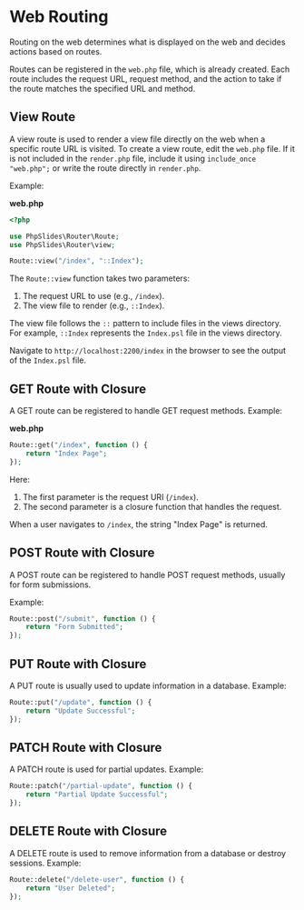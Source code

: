 # Web Routing

Routing on the web determines what is displayed on the web and decides actions based on routes.

Routes can be registered in the `web.php` file, which is already created. Each route includes the request URL, request method, and the action to take if the route matches the specified URL and method.


## View Route

A view route is used to render a view file directly on the web when a specific route URL is visited. To create a view route, edit the `web.php` file. If it is not included in the `render.php` file, include it using `include_once "web.php";` or write the route directly in `render.php`.

Example:

**web.php**
```php
<?php

use PhpSlides\Router\Route;
use PhpSlides\Router\view;

Route::view("/index", "::Index");
```
The `Route::view` function takes two parameters:
1. The request URL to use (e.g., `/index`).
2. The view file to render (e.g., `::Index`).

The view file follows the `::` pattern to include files in the views directory. For example, `::Index` represents the `Index.psl` file in the views directory.

Navigate to `http://localhost:2200/index` in the browser to see the output of the `Index.psl` file.


## GET Route with Closure

A GET route can be registered to handle GET request methods. Example:

**web.php**
```php
Route::get("/index", function () {
    return "Index Page";
});
```
Here:
1. The first parameter is the request URI (`/index`).
2. The second parameter is a closure function that handles the request.

When a user navigates to `/index`, the string "Index Page" is returned.


## POST Route with Closure

A POST route can be registered to handle POST request methods, usually for form submissions.

Example:
```php web.php
Route::post("/submit", function () {
    return "Form Submitted";
});
```


## PUT Route with Closure

A PUT route is usually used to update information in a database. Example:

```php
Route::put("/update", function () {
    return "Update Successful";
});
```


## PATCH Route with Closure

A PATCH route is used for partial updates. Example:

```php
Route::patch("/partial-update", function () {
    return "Partial Update Successful";
});
```


## DELETE Route with Closure

A DELETE route is used to remove information from a database or destroy sessions. Example:

```php
Route::delete("/delete-user", function () {
    return "User Deleted";
});
```